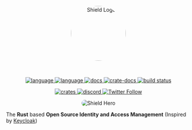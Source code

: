 <p align="center">
<img style="border-radius: 100%; height: 150px; width: 150px;" width="300" src="https://avatars.githubusercontent.com/u/146736495?s=400&u=e0ed2378421600ea78d2ece5dfc4f862ab872f88&v=4" alt="Shield Logo"/>
</p>
<br>
<p align="center">
  <a href="https://shield.rs">
    <img alt="language" src="https://img.shields.io/badge/https%3A%2F%2F-shield.rs-cyan">
  </a>
  <a href="https://github.com/AutomationTank/shield/search?l=rust">
    <img alt="language" src="https://img.shields.io/badge/language-Rust-orange.svg">
  </a>
  <a href="https://docs.shield.rs/">
    <img alt="docs" src="https://img.shields.io/badge/🛡️-docs.shield.rs-cyan">
  </a>
  <a href="https://docs.rs/rust-shield">
    <img alt="crate-docs" src="https://img.shields.io/badge/docs-docs.rs-orange?logo=rust">
  </a>
  <a href="[[![CircleCI](https://dl.circleci.com/status-badge/img/circleci/PKLAPqiFRA5ffRQTi5dtfY/HvBHutnD43T9HBYcqAWgD4/tree/trunk.svg?style=svg)]()](https://dl.circleci.com/status-badge/redirect/circleci/PKLAPqiFRA5ffRQTi5dtfY/HvBHutnD43T9HBYcqAWgD4/tree/trunk)">
    <img alt="build status" src="https://dl.circleci.com/status-badge/img/circleci/PKLAPqiFRA5ffRQTi5dtfY/HvBHutnD43T9HBYcqAWgD4/tree/trunk.svg?style=svg"/>
  </a>
</p>
<p align="center">
  <a href="https://crates.io/crates/rust-shield">
    <img alt="crates" src="https://img.shields.io/crates/d/rust-shield">
  </a>
  <a href="https://discord.gg/geWjd2hR">
    <img alt="discord" src="https://img.shields.io/discord/1159247000093609994?logo=discord"/>
  </a>
  <a href="https://twitter.com/shield_auth">
    <img alt="Twitter Follow" src="https://img.shields.io/twitter/follow/shield_auth">
  </a>
</p>
<!-- markdownlint-restore -->


<p align="center">
  <img src="https://raw.githubusercontent.com/AutomationTank/shield/trunk/assets/images/shield-hero.png" alt="Shield Hero" style="border-radius: 16px;"/>
</p>

The **Rust** based **Open Source Identity and Access Management** (Inspired by [Keycloak](https://www.keycloak.org))
